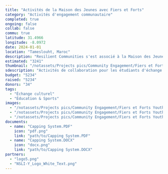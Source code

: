 ```yaml
---
title: "Activités de la Maison des Jeunes avec Fiers et Forts"
category: "Activités d'engagement communautaire"
completed: true
ongoing: false
collab: false
commu: true
latitude: 31.4966
longitude: -8.0972
date: 2024-01-01
location: "Tameslouht, Maroc"
description: "Resilient Communities s'est associé à la Maison des Jeunes Fiers et Forts à Tameslouht pour offrir des activités de collaboration aux étudiants d'échange afin qu'ils puissent interagir avec les enfants qui y vivent. Le centre est bien connu à Tameslouht, accueillant plus de 40 enfants à tout moment. Il se concentre fortement sur l'éducation environnementale, les arts créatifs et de spectacle, ainsi que sur les sports. Les enfants sont toujours ravis de participer et de rencontrer des Marocains d'autres villes ou des étrangers d'autres pays. Nous avons eu d'excellentes activités avec les étudiants d'échange du lycée Cape Henry dans le cadre du programme d'échange au Maroc et les étudiants NSLI-Y du CLC."
estimated: "3241"
thumbnail: "/notassets/Projects pics/Community Engagement/Fiers et Forts Youth House Activities/pic1.jpg"
sdescription: "Activités de collaboration pour les étudiants d'échange à la Maison des Jeunes"
budget: "5234"
raised: "5234"
donors: "34"
tags:
  - "Échange culturel"
  - "Éducation & Sports"
images:
  - "/notassets/Projects pics/Community Engagement/Fiers et Forts Youth House Activities/pic1.jpg"
  - "/notassets/Projects pics/Community Engagement/Fiers et Forts Youth House Activities/pic2.jpg"
  - "/notassets/Projects pics/Community Engagement/Fiers et Forts Youth House Activities/pic3.jpg"
documents:
  - name: "Capping System.PDF"
    icon: "pdf.png"
    link: "path/to/Capping System.PDF"
  - name: "Capping System.DOCX"
    icon: "docx.png"
    link: "path/to/Capping System.DOCX"
partners:
  - "logo5.png"
  - "NSLI-Y_Logo_White_Text.png"
---
```

